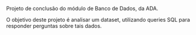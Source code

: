 Projeto de conclusão do módulo de Banco de Dados, da ADA.

O objetivo deste projeto é analisar um dataset, utilizando queries SQL para responder perguntas sobre tais dados.
